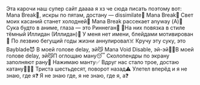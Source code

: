 Эта карочи наш супер сайт даааа
я хз че сюда писать поэтому вот:
Mana Break🤯, искры по пятам, достану — dissimilate💜
Mana Break🫣
Свет моих касаний станет холодней🥶
Mana Break рассекает anyway (А)💨
Сука будто в аниме, глаза — это Риннеган🤰
🏿На них повязка в стиле тёмный Иллидан (Иллидан)🕶
У меня нет имени, блейдами мотивирован🗡
По лезвию бегущий годы жизни аннулировал☠️
Кручу эту суку, это Bayblade😈
В моей голове delay, эй😼
Mana Void Disable, эй-эй💪🏿В
моей голове delay, эй😼П
оглощаю ману😴 
Сколопендры по экрану заполняют рану🐛
Нажимаю манту✅
Вдруг нас стало трое, достаю катану👨‍👦‍👦 
Триста шестьдесят, поворот назад⚠️ 
Улетел вперёд и я не знаю, где я❓ 
Я не знаю где, я не знаю, где я, а❓
